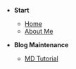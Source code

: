 - **Start**
  - [Home](/)
  - [About Me](/About)

- **Blog Maintenance**
  - [MD Tutorial](MDTutorial)